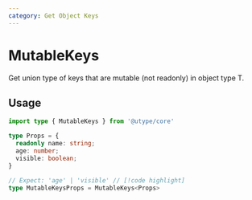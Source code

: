 ```yaml
---
category: Get Object Keys
---
```


# MutableKeys

<TypeInfo category="Get Object Keys" />

Get union type of keys that are mutable (not readonly) in object type T.

## Usage

```ts twoslash
import type { MutableKeys } from '@utype/core'

type Props = {
  readonly name: string;
  age: number;
  visible: boolean;
}

// Expect: 'age' | 'visible' // [!code highlight]
type MutableKeysProps = MutableKeys<Props>
```
